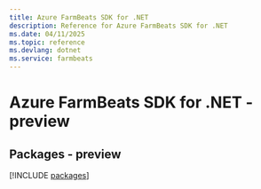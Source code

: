 ```yaml
---
title: Azure FarmBeats SDK for .NET
description: Reference for Azure FarmBeats SDK for .NET
ms.date: 04/11/2025
ms.topic: reference
ms.devlang: dotnet
ms.service: farmbeats
---
```

# Azure FarmBeats SDK for .NET - preview
## Packages - preview
[!INCLUDE [packages](farmbeats-index.md)]
